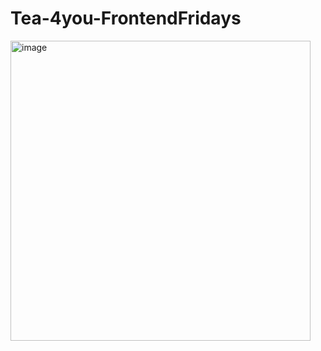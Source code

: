 # Tea-4you-FrontendFridays
<img width="480" alt="image" src="https://github.com/Monika5S/Tea-4you-FrontendFridays/assets/92215187/bb2d3eb9-9037-42f9-a18a-ab73053affc0">

